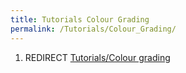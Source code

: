 ```yaml
---
title: Tutorials Colour Grading
permalink: /Tutorials/Colour_Grading/
---
```


1.  REDIRECT [Tutorials/Colour
    grading](Tutorials_Colour_grading "wikilink")